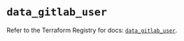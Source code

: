 # `data_gitlab_user`

Refer to the Terraform Registry for docs: [`data_gitlab_user`](https://registry.terraform.io/providers/gitlabhq/gitlab/16.7.0/docs/data-sources/user).
